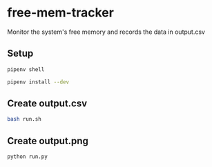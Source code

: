 # free-mem-tracker
Monitor the system's free memory and records the data in output.csv

## Setup

```bash
pipenv shell
```

```bash
pipenv install --dev
```

## Create output.csv

```bash
bash run.sh
```

## Create output.png

```bash
python run.py
```
